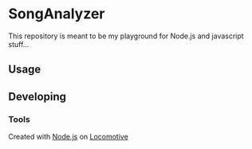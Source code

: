 

# SongAnalyzer

This repository is meant to be my playground for Node.js and javascript stuff...

## Usage



## Developing



### Tools

Created with [Node.js](http://nodejs.org/) on [Locomotive](http://locomotivejs.org/)
   
